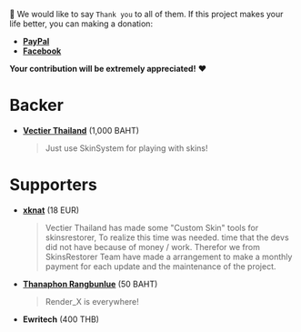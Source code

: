 :pray: We would like to say `Thank you` to all of them. If this project makes your life better, you can making a donation:

* [**PayPal**](https://www.paypal.me/wheprakhone)
* [**Facebook**](https://www.facebook.com/Vectier)

**Your contribution will be extremely appreciated!** :heart:

# Backer

- **[Vectier Thailand](https://www.facebook.com/VectierThailand)** (1,000 BAHT)
    > Just use SkinSystem for playing with skins!

# Supporters

- **[xknat](https://github.com/xknat)** (18 EUR)
    > Vectier Thailand has made some "Custom Skin" tools for skinsrestorer, To realize this time was needed. time that the devs did not have because of money / work.
Therefor we from SkinsRestorer Team have made a arrangement to make a monthly payment for each update and the maintenance of the project.
    
- **[Thanaphon Rangbunlue](https://survivalcity.in.th/)** (50 BAHT)
    > Render_X is everywhere!

- **Ewritech** (400 THB)
